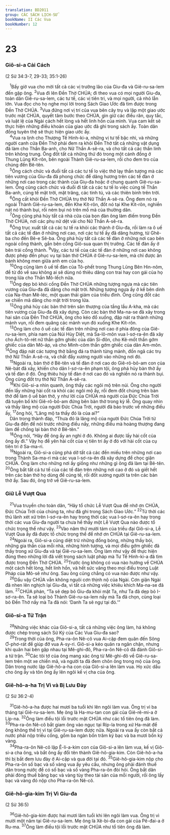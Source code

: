 ```yaml
---
translation: BD2011
group: CÁC SÁCH LỊCH-SỬ
bookName: II Các Vua 
bookNumber: 12
---
```


<div class="title"><h1>23</h1><h3>Giô-si-a Cải Cách</h3><p>(2 Sử 34:3-7, 29-33; 35:1-26)</p></div>
<span class="verse 2vua_23_1"> <sup>1</sup>Bấy giờ vua cho mời tất cả các vị trưởng lão của Giu-đa và Giê-ru-sa-lem đến gặp ông. </span>
<span class="verse 2vua_23_2"><sup>2</sup>Vua đi lên Ðền Thờ CHÚA; đi theo vua có mọi người Giu-đa, toàn dân Giê-ru-sa-lem, các tư tế, các vị tiên tri, và mọi người, cả nhỏ lẫn lớn. Vua đọc cho họ nghe mọi lời trong Sách Giao Ước đã tìm được trong Ðền Thờ CHÚA. </span>
<span class="verse 2vua_23_3"><sup>3</sup>Vua đứng nơi vị trí của vua bên cây trụ và lập một giao ước trước mặt CHÚA, quyết tâm bước theo CHÚA, gìn giữ các điều răn, quy tắc, và luật lệ của Ngài cách hết lòng và hết linh hồn của mình. Vua cam kết sẽ thực hiện những điều khoản của giao ước đã ghi trong sách ấy. Toàn dân đồng tuyên thệ sẽ thực hiện giao ước ấy.<br/></span>
<span class="verse 2vua_23_4"> <sup>4</sup>Vua ra lịnh cho Thượng Tế Hinh-ki-a, những vị tư tế bậc nhì, và những người canh cửa Ðền Thờ phải đem ra khỏi Ðền Thờ tất cả những vật dụng đã làm cho Thần Ba-anh, cho Nữ Thần A-sê-ra, và cho tất cả các thần linh trên không trung. Ông đốt tất cả những thứ đó trong một cánh đồng ở Thung Lũng Kít-rôn, bên ngoài Thành Giê-ru-sa-lem, rồi cho đem tro của chúng đến Bê-tên.<br/></span>
<span class="verse 2vua_23_5"> <sup>5</sup>Ông cách chức và đuổi tất cả các tư tế lo việc thờ lạy thần tượng mà các tiên vương của Giu-đa đã phong chức để dâng hương trên các tế đàn ở những nơi cao trong các thành của Giu-đa hoặc ở chung quanh Giê-ru-sa-lem. Ông cũng cách chức và đuổi đi tất cả các tư tế lo việc cúng tế Thần Ba-anh, cúng tế mặt trời, mặt trăng, các tinh tú, và các thiên binh trên trời.<br/></span>
<span class="verse 2vua_23_6"> <sup>6</sup>Ông cất khỏi Ðền Thờ CHÚA trụ thờ Nữ Thần A-sê-ra. Ông đem nó ra ngoài Thành Giê-ru-sa-lem, đến Khe Kít-rôn, đốt nó tại Khe Kít-rôn, nghiền nát nó thành bụi, rồi ném bụi nó trên mồ mả của thường dân. <br/></span>
<span class="verse 2vua_23_7"> <sup>7</sup>Ông cũng phá hủy tất cả nhà cửa của bọn đàn ông làm điếm trong Ðền Thờ CHÚA, nơi các phụ nữ dệt vải cho Nữ Thần A-sê-ra. <br/></span>
<span class="verse 2vua_23_8"> <sup>8</sup>Ông trục xuất tất cả các tư tế ra khỏi các thành ở Giu-đa, rồi làm ra ô uế tất cả các tế đàn ở những nơi cao, nơi các tư tế ấy đã dâng hương, từ Ghê-ba cho đến Bê-e Sê-ba. Ông phá hủy tất cả các tế đàn ở những nơi cao bên ngoài cổng thành, gần bên cổng Giô-sua quan thị trưởng. Các tế đàn ấy ở bên trái cổng thành. </span>
<span class="verse 2vua_23_9"><sup>9</sup>Vậy, các tư tế của các tế đàn ở những nơi cao không được phép đến phục vụ tại bàn thờ CHÚA ở Giê-ru-sa-lem, mà chỉ được ăn bánh không men giữa anh em của họ. <br/></span>
<span class="verse 2vua_23_10"> <sup>10</sup>Ông cũng làm ô uế tế đàn của Tô-phết trong Thung Lũng Bên Hin-nôm, để từ đó về sau không ai sẽ dùng nó thiêu dâng con trai hay con gái của họ trong lửa cho Thần Mô-lếch nữa. <br/></span>
<span class="verse 2vua_23_11"> <sup>11</sup>Ông dẹp bỏ khỏi cổng Ðền Thờ CHÚA những tượng ngựa mà các tiên vương của Giu-đa đã dâng cho mặt trời. Những tượng ngựa ấy ở kề bên dinh của Na-than Mê-léc, một quan thái giám của triều đình. Ông cũng đốt các xe chiến mã dâng cho mặt trời trong lửa. <br/></span>
<span class="verse 2vua_23_12"> <sup>12</sup>Ông phá hủy các bàn thờ trên sân thượng của tầng lầu A-kha, mà các tiên vương của Giu-đa đã xây dựng. Còn các bàn thờ Ma-na-se đã xây trong hai sân của Ðền Thờ CHÚA, ông cho kéo đổ xuống, đập nát ra thành những mảnh vụn, rồi đem quăng các mảnh vụn đó xuống Khe Kít-rôn.<br/></span>
<span class="verse 2vua_23_13"> <sup>13</sup>Ông làm cho ô uế các tế đàn trên những nơi cao ở phía đông của Giê-ru-sa-lem, phía nam của Núi Hủy Diệt, mà Sa-lô-môn vua I-sơ-ra-ên đã xây cho Ách-tô-rét nữ thần gớm ghiếc của dân Si-đôn, cho Kê-mốt thần gớm ghiếc của dân Mô-áp, và cho Minh-côm thần gớm ghiếc của dân Am-môn. </span>
<span class="verse 2vua_23_14"><sup>14</sup>Ông đập nát các tượng thờ bằng đá ra thành từng mảnh, đốn ngã các trụ thờ Nữ Thần A-sê-ra, và chất đầy xương người vào những nơi đó.<br/></span>
<span class="verse 2vua_23_15"> <sup>15</sup>Ngoài ra, bàn thờ ở Bê-tên và tế đàn ở nơi cao do Giê-rô-bô-am con của Nê-bát đã xây, khiến cho dân I-sơ-ra-ên phạm tội, ông phá hủy bàn thờ ấy và tế đàn ở đó. Ông thiêu hủy tế đàn ở nơi cao đó và nghiền nó ra thành bụi. Ông cũng đốt trụ thờ Nữ Thần A-sê-ra.<br/></span>
<span class="verse 2vua_23_16"> <sup>16</sup>Khi Giô-si-a nhìn quanh, ông thấy các ngôi mộ trên núi. Ông cho người đến lấy những hài cốt ra khỏi các ngôi mộ ấy, rồi đem đốt chúng trên bàn thờ để làm ô uế bàn thờ, y như lời của CHÚA mà người của Ðức Chúa Trời đã tuyên bố khi Giê-rô-bô-am đứng bên bàn thờ trong kỳ lễ. Ông quay nhìn và thấy lăng mộ của người Ðức Chúa Trời, người đã báo trước về những điều ấy, </span>
<span class="verse 2vua_23_17"><sup>17</sup>ông hỏi, “Lăng mộ ta thấy đó là của ai?”<br/> Dân trong thành đáp, “Thưa đó là lăng mộ của người Ðức Chúa Trời từ Giu-đa đến để nói trước những điều nầy, những điều mà hoàng thượng đang làm để chống lại bàn thờ ở Bê-tên.”<br/></span>
<span class="verse 2vua_23_18"> <sup>18</sup>Ông nói, “Hãy để ông ấy an nghỉ ở đó. Không ai được lấy hài cốt của ông ấy đi.” Vậy họ để yên hài cốt của vị tiên tri ấy ở đó với hài cốt của cụ tiên tri ở Sa-ma-ri.<br/></span>
<span class="verse 2vua_23_19"> <sup>19</sup>Ngoài ra, Giô-si-a cũng phá dỡ tất cả các đền miếu trên những nơi cao trong Thành Sa-ma-ri mà các vua I-sơ-ra-ên đã xây dựng để chọc giận CHÚA. Ông làm cho những nơi ấy giống như những gì ông đã làm tại Bê-tên. </span>
<span class="verse 2vua_23_20"><sup>20</sup>Ông bắt tất cả tư tế của các tế đàn trên những nơi cao ở đó và giết hết trên các bàn thờ họ dùng để cúng tế, rồi đốt xương người ta trên các bàn thờ ấy. Sau đó, ông trở về Giê-ru-sa-lem.<br/></span>
<div class="title"><h3>Giữ Lễ Vượt Qua</h3></div>
<span class="verse 2vua_23_21"> <sup>21</sup>Vua truyền cho toàn dân, “Hãy tổ chức Lễ Vượt Qua để nhớ ơn CHÚA, Ðức Chúa Trời của chúng ta, như đã ghi trong Sách Giao Ước.” </span>
<span class="verse 2vua_23_22"><sup>22</sup>Từ thời các thủ lãnh xét xử trên I-sơ-ra-ên hay trong thời các vua I-sơ-ra-ên hay trong thời các vua Giu-đa người ta chưa hề thấy một Lễ Vượt Qua nào được tổ chức trọng thể như vậy. </span>
<span class="verse 2vua_23_23"><sup>23</sup>Vào năm thứ mười tám của triều đại Giô-si-a, Lễ Vượt Qua ấy đã được tổ chức trọng thể để nhớ ơn CHÚA tại Giê-ru-sa-lem.<br/></span>
<span class="verse 2vua_23_24"> <sup>24</sup>Ngoài ra, Giô-si-a cũng diệt trừ những đồng bóng, những thầy bói, những gia thần của mỗi nhà, những hình tượng, và mọi điều gớm ghiếc đã thấy trong xứ Giu-đa và tại Giê-ru-sa-lem. Ông làm như vậy để thực hiện đúng theo những lời đã viết trong sách luật pháp mà Tư Tế Hinh-ki-a đã tìm được trong Ðền Thờ CHÚA. </span>
<span class="verse 2vua_23_25"><sup>25</sup>Trước ông không có vua nào hướng về CHÚA một cách hết lòng, hết linh hồn, và hết sức vâng theo mọi điều trong Luật Pháp của Mô-sê như ông. Sau ông cũng chẳng có vua nào được như vậy.<br/></span>
<span class="verse 2vua_23_26"> <sup>26</sup>Dầu vậy CHÚA vẫn không nguôi cơn thịnh nộ của Ngài. Cơn giận Ngài đã nhen lên nghịch lại Giu-đa, vì tất cả những việc khiêu khích Ma-na-se đã làm. </span>
<span class="verse 2vua_23_27"><sup>27</sup>CHÚA phán, “Ta sẽ dẹp bỏ Giu-đa khỏi mặt Ta, như Ta đã dẹp bỏ I-sơ-ra-ên. Ta sẽ loại bỏ Thành Giê-ru-sa-lem nầy mà Ta đã chọn, cùng loại bỏ Ðền Thờ nầy mà Ta đã nói: ‘Danh Ta sẽ ngự tại đó.’”<br/></span>
<div class="title"><h3>Giô-si-a Tử Trận</h3></div>
<span class="verse 2vua_23_28"> <sup>28</sup>Những việc khác của Giô-si-a, tất cả những việc ông làm, há không được chép trong sách Sử Ký của Các Vua Giu-đa sao?<br/></span>
<span class="verse 2vua_23_29"> <sup>29</sup>Trong thời của ông, Pha-ra-ôn Nê-cô vua Ai-cập đem quân đến Sông Ơ-phơ-rát để giúp đỡ vua A-sy-ri. Giô-si-a kéo quân ra ngăn chận, nhưng khi quân hai bên gặp nhau tại Mê-ghi-đô, Pha-ra-ôn Nê-cô đã đánh Giô-si-a tử trận. </span>
<span class="verse 2vua_23_30"><sup>30</sup>Các tôi tớ của ông mang xác ông từ Mê-ghi-đô về Giê-ru-sa-lem trên một xe chiến mã, và người ta đã đem chôn ông trong mộ của ông. Dân trong nước lập Giê-hô-a-ha con của Giô-si-a lên làm vua. Họ xức dầu cho ông ấy và tôn ông ấy lên ngôi kế vị cha của ông.<br/></span>
<div class="title"><h3>Giê-hô-a-ha Trị Vì và Bị Lưu Ðày</h3><p>(2 Sử 36:2-4)</p></div>
<span class="verse 2vua_23_31"> <sup>31</sup>Giê-hô-a-ha được hai mươi ba tuổi khi lên ngôi làm vua. Ông trị vì ba tháng tại Giê-ru-sa-lem. Mẹ ông là Ha-mu-tan con gái của Giê-rê-mi-a ở Líp-na. </span>
<span class="verse 2vua_23_32"><sup>32</sup>Ông làm điều tội lỗi trước mặt CHÚA như các tổ tiên ông đã làm. </span>
<span class="verse 2vua_23_33"><sup>33</sup>Pha-ra-ôn Nê-cô bắt giam ông vào ngục tại Ríp-la trong xứ Ha-mát để ông không thể trị vì tại Giê-ru-sa-lem được nữa. Ngoài ra vua ấy còn bắt cả nước phải nộp triều cống, gồm ba ngàn bốn trăm ký bạc và ba mươi bốn ký vàng. <br/></span>
<span class="verse 2vua_23_34"> <sup>34</sup>Pha-ra-ôn Nê-cô lập Ê-li-a-kim con của Giô-si-a lên làm vua, kế vị Giô-si-a cha ông, và bắt ông ấy đổi tên thành Giê-hô-gia-kim. Còn Giê-hô-a-ha thì bị bắt đem lưu đày ở Ai-cập và qua đời tại đó. </span>
<span class="verse 2vua_23_35"><sup>35</sup>Giê-hô-gia-kim nộp cho Pha-ra-ôn số bạc và số vàng vua ấy yêu cầu, nhưng ông phải đánh thuế dân trong nước để có số bạc và số vàng Pha-ra-ôn đòi hỏi. Ông bắt dân phải đóng thuế bằng bạc và vàng tùy theo tài sản của mỗi người, rồi ông lấy bạc và vàng đó nộp cho Pha-ra-ôn Nê-cô.<br/></span>
<div class="title"><h3>Giê-hô-gia-kim Trị Vì Giu-đa</h3><p>(2 Sử 36:5)</p></div>
<span class="verse 2vua_23_36"> <sup>36</sup>Giê-hô-gia-kim được hai mươi lăm tuổi khi lên ngôi làm vua. Ông trị vì mười một năm tại Giê-ru-sa-lem. Mẹ ông là Xê-bi-đa con gái của Pê-đai-a ở Ru-ma. </span>
<span class="verse 2vua_23_37"><sup>37</sup>Ông làm điều tội lỗi trước mặt CHÚA như tổ tiên ông đã làm.<br/></span>
